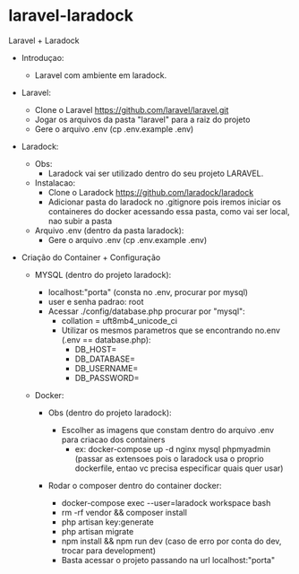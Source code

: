 # laravel-laradock
Laravel + Laradock

- Introduçao:
   - Laravel com ambiente em laradock.

- Laravel:
   - Clone o Laravel https://github.com/laravel/laravel.git
   - Jogar os arquivos da pasta "laravel" para a raiz do projeto
   - Gere o arquivo .env (cp .env.example .env)

- Laradock:
  - Obs: 
       - Laradock vai ser utilizado dentro do seu projeto LARAVEL.
  - Instalacao:
       - Clone o Laradock https://github.com/laradock/laradock
       - Adicionar pasta do laradock no .gitignore pois iremos iniciar os containeres do docker acessando essa pasta, como vai ser local, nao subir a pasta
  - Arquivo .env (dentro da pasta laradock):
      - Gere o arquivo .env (cp .env.example .env)

- Criação do Container + Configuração
   - MYSQL (dentro do projeto laradock):
      - localhost:"porta" (consta no .env, procurar por mysql)
      - user e senha padrao: root
      - Acessar ./config/database.php procurar por "mysql":
         - collation = uft8mb4_unicode_ci
         - Utilizar os mesmos parametros que se encontrando no.env (.env == database.php):
            - DB_HOST=
            - DB_DATABASE=
            - DB_USERNAME=
            - DB_PASSWORD=
           
   - Docker:
      - Obs (dentro do projeto laradock): 
         - Escolher as imagens que constam dentro do arquivo .env para criacao dos containers
            - ex: docker-compose up -d nginx mysql phpmyadmin (passar as extensoes pois o laradock usa o proprio dockerfile, entao vc precisa especificar quais quer usar)
              
      - Rodar o composer dentro do container docker:
         - docker-compose exec --user=laradock workspace  bash
         - rm -rf vendor && composer install
         - php artisan key:generate
         - php artisan migrate
         - npm install && npm run dev (caso de erro por conta do dev, trocar para development)
         - Basta acessar o projeto passando na url localhost:"porta"
      
       
       
       
       
